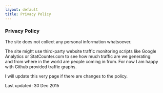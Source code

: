 ```yaml
---
layout: default
title: Privacy Policy
---
```


### Privacy Policy

The site does not collect any personal information whatsoever. 

The site might use third-party website traffic monitoring scripts like Google Analytics 
or StatCounter.com to see how much traffic are we generating and from where in the world 
are people coming in from. For now I am happy with Github provided traffic graphs.

I will update this very page if there are changes to the policy.

Last updated: 30 Dec 2015

